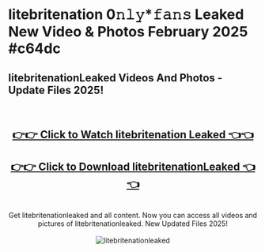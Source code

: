 # litebritenation 0𝚗𝚕𝚢*𝚏𝚊𝚗𝚜 Leaked New Video & Photos February 2025 #c64dc

<h2>litebritenationLeaked Videos And Photos - Update Files 2025!</h2>
<br>
<div align="center">
<h2><a href="https://mediaupload.pro?title=litebritenation&ref=11F" rel="nofollow">👉👉 Click to Watch litebritenation Leaked 👈👈</a></h2>
<h2><a href="https://mediaupload.pro?title=litebritenation&ref=11F" rel="nofollow">👉👉 Click to Download litebritenationLeaked 👈👈</a></h2>
<br>
Get litebritenationleaked and all content. Now you can access all videos and pictures of litebritenationleaked. New Updated Files 2025!
<br>
<br>
<a href="https://mediaupload.pro?title=litebritenation&ref=11F" rel="nofollow" data-target="animated-image.originalLink"><img src="https://i.ibb.co/Gkj2r4b/banner.png" alt="litebritenationleaked" style="max-width: 100%; display: inline-block;" data-target="animated-image.originalImage"></a>
</div>
<br>

